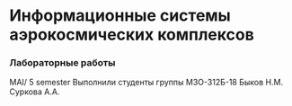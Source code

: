 # Информационные системы аэрокосмических комплексов
### Лабораторные работы
MAI/ 5 semester
Выполнили студенты группы М3О-312Б-18
Быков Н.М.
Суркова А.А.

